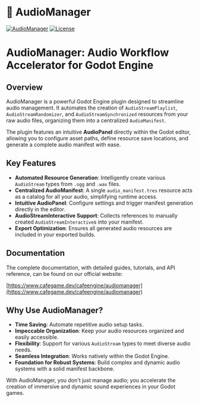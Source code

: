 # 🎵 AudioManager

[![AudioManager](https://img.shields.io/badge/AudioManager-v1.0.0-478cbf?style=for-the-badge)](https://www.cafegame.dev/pt-BR/cafeengine)
[![License](https://img.shields.io/badge/License-MIT-f1c40f?style=for-the-badge)](https://opensource.org/licenses/MIT)

# AudioManager: Audio Workflow Accelerator for Godot Engine

## Overview

AudioManager is a powerful Godot Engine plugin designed to streamline audio management. It automates the creation of `AudioStreamPlaylist`, `AudioStreamRandomizer`, and `AudioStreamSynchronized` resources from your raw audio files, organizing them into a centralized `AudioManifest`.

The plugin features an intuitive **AudioPanel** directly within the Godot editor, allowing you to configure asset paths, define resource save locations, and generate a complete audio manifest with ease.

## Key Features

*   **Automated Resource Generation**: Intelligently create various `AudioStream` types from `.ogg` and `.wav` files.
*   **Centralized AudioManifest**: A single `audio_manifest.tres` resource acts as a catalog for all your audio, simplifying runtime access.
*   **Intuitive AudioPanel**: Configure settings and trigger manifest generation directly in the editor.
*   **AudioStreamInteractive Support**: Collects references to manually created `AudioStreamInteractive`s into your manifest.
*   **Export Optimization**: Ensures all generated audio resources are included in your exported builds.

## Documentation

The complete documentation, with detailed guides, tutorials, and API reference, can be found on our official website:

[https://www.cafegame.dev/cafeengine/audiomanager](https://www.cafegame.dev/cafeengine/audiomanager)

## Why Use AudioManager?

*   **Time Saving**: Automate repetitive audio setup tasks.
*   **Impeccable Organization**: Keep your audio resources organized and easily accessible.
*   **Flexibility**: Support for various `AudioStream` types to meet diverse audio needs.
*   **Seamless Integration**: Works natively within the Godot Engine.
*   **Foundation for Robust Systems**: Build complex and dynamic audio systems with a solid manifest backbone.

With AudioManager, you don't just manage audio; you accelerate the creation of immersive and dynamic sound experiences in your Godot games.